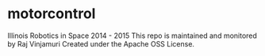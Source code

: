 motorcontrol
============

Illinois Robotics in Space 2014 - 2015
This repo is maintained and monitored by Raj Vinjamuri
Created under the Apache OSS License.
